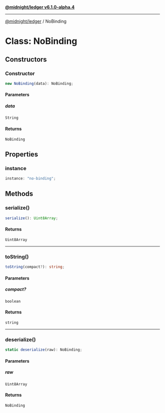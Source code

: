 [**@midnight/ledger v6.1.0-alpha.4**](../README.md)

***

[@midnight/ledger](../globals.md) / NoBinding

# Class: NoBinding

## Constructors

### Constructor

```ts
new NoBinding(data): NoBinding;
```

#### Parameters

##### data

`String`

#### Returns

`NoBinding`

## Properties

### instance

```ts
instance: "no-binding";
```

## Methods

### serialize()

```ts
serialize(): Uint8Array;
```

#### Returns

`Uint8Array`

***

### toString()

```ts
toString(compact?): string;
```

#### Parameters

##### compact?

`boolean`

#### Returns

`string`

***

### deserialize()

```ts
static deserialize(raw): NoBinding;
```

#### Parameters

##### raw

`Uint8Array`

#### Returns

`NoBinding`
